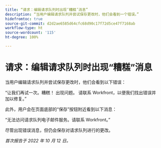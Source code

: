 ```yaml
---
title: “请求：编辑请求队列时出现‘糟糕’消息”
description: “当用户编辑请求队列并尝试保存更改时，他们会看到一个错误。”
hidefromtoc: true
source-git-commit: d2d2ae6585d64cfc68d90c17f72d5ce47f7168ab
workflow-type: ht
source-wordcount: '115'
ht-degree: 100%

---
```



# 请求：编辑请求队列时出现“糟糕”消息

当用户编辑请求队列并尝试保存更改时，他们会看到以下错误：

“让我们再试一次。糟糕！ 出现问题。 请联系 Workfront，以便我们找出错误并加以修复。”

此外，用户会在页面底部的“保存”按钮附近看到以下消息：

“无法访问请求队列电子邮件服务。请联系 Workfront。”

尽管出现错误消息，但仍会保存对请求队列进行的更改。

_首次报告于 2022 年 10 月 12 日。_

